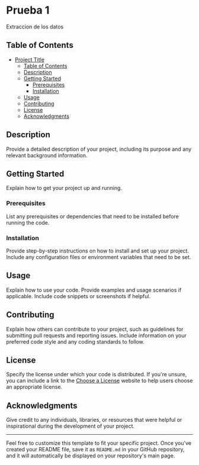 # Prueba 1

Extraccion de los datos

## Table of Contents

- [Project Title](#project-title)
  - [Table of Contents](#table-of-contents)
  - [Description](#description)
  - [Getting Started](#getting-started)
    - [Prerequisites](#prerequisites)
    - [Installation](#installation)
  - [Usage](#usage)
  - [Contributing](#contributing)
  - [License](#license)
  - [Acknowledgments](#acknowledgments)

## Description

Provide a detailed description of your project, including its purpose and any relevant background information.

## Getting Started

Explain how to get your project up and running.

### Prerequisites

List any prerequisites or dependencies that need to be installed before running the code.

### Installation

Provide step-by-step instructions on how to install and set up your project. Include any configuration files or environment variables that need to be set.

## Usage

Explain how to use your code. Provide examples and usage scenarios if applicable. Include code snippets or screenshots if helpful.

## Contributing

Explain how others can contribute to your project, such as guidelines for submitting pull requests and reporting issues. Include information on your preferred code style and any coding standards to follow.

## License

Specify the license under which your code is distributed. If you're unsure, you can include a link to the [Choose a License](https://choosealicense.com/) website to help users choose an appropriate license.

## Acknowledgments

Give credit to any individuals, libraries, or resources that were helpful or inspirational during the development of your project.

---

Feel free to customize this template to fit your specific project. Once you've created your README file, save it as `README.md` in your GitHub repository, and it will automatically be displayed on your repository's main page.
